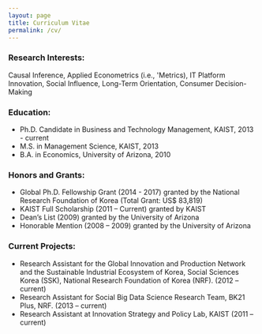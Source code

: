 ```yaml
---
layout: page
title: Curriculum Vitae
permalink: /cv/
---
```


### Research Interests:
Causal Inference, Applied Econometrics (i.e., 'Metrics), IT Platform Innovation, Social Influence, Long-Term Orientation, Consumer Decision-Making

### Education:
* Ph.D. Candidate in Business and Technology Management, KAIST, 2013 - current
* M.S. in Management Science, KAIST, 2013 
* B.A. in Economics, University of Arizona, 2010

### Honors and Grants:
* Global Ph.D. Fellowship Grant (2014 - 2017) granted by the National Research Foundation of Korea (Total Grant: US$ 83,819)
* KAIST Full Scholarship (2011 – Current) granted by KAIST
* Dean’s List (2009) granted by the University of Arizona
* Honorable Mention (2008 – 2009) granted by the University of Arizona

### Current Projects:
* Research Assistant for the Global Innovation and Production Network and the Sustainable Industrial Ecosystem of Korea, Social Sciences Korea (SSK), National Research Foundation of Korea (NRF). (2012 – current)
* Research Assistant for Social Big Data Science Research Team, BK21 Plus, NRF. (2013 – current)
* Research Assistant at Innovation Strategy and Policy Lab, KAIST (2011 – current)
